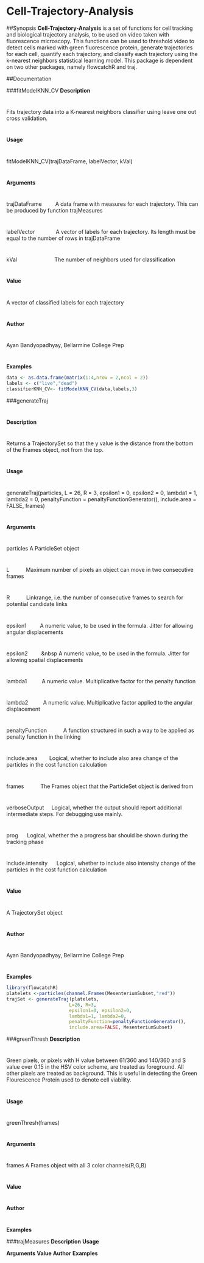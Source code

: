 Cell-Trajectory-Analysis
========================

##Synopsis
**Cell-Trajectory-Analysis** is a set of functions for cell tracking and biological trajectory analysis, to be used on video
taken with fluorescence microscopy. This functions can be used to threshold video to detect cells marked with green fluorescence protein, generate trajectories for each cell, quantify each trajectory, and classify each trajectory using the k-nearest neighbors statistical learning model. This package is dependent on two other packages, namely flowcatchR and traj.

##Documentation 

###fitModelKNN_CV
**Description**
#
Fits trajectory data into a K-nearest neighbors classifier using leave one out cross validation.
#
**Usage**
#
fitModelKNN_CV(trajDataFrame, labelVector, kVal)
#
**Arguments**
#
trajDataFrame &nbsp;&nbsp;&nbsp;&nbsp;&nbsp;&nbsp;&nbsp; A data frame with measures for each trajectory. This can be produced by function trajMeasures
#
labelVector	&nbsp;&nbsp;&nbsp;&nbsp;&nbsp;&nbsp;&nbsp;&nbsp;&nbsp;&nbsp;&nbsp;&nbsp; A vector of labels for each trajectory. Its length must be equal to the number of rows in trajDataFrame
#
kVal &nbsp;&nbsp;&nbsp;&nbsp;&nbsp;&nbsp;&nbsp;&nbsp;&nbsp;&nbsp;&nbsp;&nbsp;&nbsp;&nbsp;&nbsp;&nbsp;&nbsp;&nbsp;&nbsp;&nbsp;&nbsp;&nbsp;&nbsp;	The number of neighbors used for classification
#
**Value**
#
A vector of classified labels for each trajectory
#
**Author**
#
Ayan Bandyopadhyay, Bellarmine College Prep
#
**Examples**
```r
data <- as.data.frame(matrix(1:4,nrow = 2,ncol = 2))
labels <- c("live","dead")
classifierKNN_CV<- fitModelKNN_CV(data,labels,3)
```

###generateTraj
#
**Description**
#
Returns a TrajectorySet so that the y value is the distance from the bottom of the Frames object, not from the top.
#
**Usage**
#
generateTraj(particles, L = 26, R = 3, epsilon1 = 0, epsilon2 = 0,
  lambda1 = 1, lambda2 = 0, penaltyFunction = penaltyFunctionGenerator(),
  include.area = FALSE, frames)
#
**Arguments**
#
particles	          A ParticleSet object
#
L	&nbsp;&nbsp;&nbsp;&nbsp;&nbsp;&nbsp;&nbsp;&nbsp;&nbsp;&nbsp;Maximum number of pixels an object can move in two consecutive frames
#
R	&nbsp;&nbsp;&nbsp;&nbsp;&nbsp;&nbsp;&nbsp;&nbsp;&nbsp;&nbsp;Linkrange, i.e. the number of consecutive frames to search for potential candidate links
#
epsilon1	&nbsp;&nbsp;&nbsp;&nbsp;&nbsp;&nbsp;&nbsp;&nbsp;A numeric value, to be used in the formula. Jitter for allowing angular displacements
#
epsilon2	 &nbsp;&nbsp;&nbsp;&nbsp;&nbsp;&nbsp;&nbsp;&nbsp;&nbsp A numeric value, to be used in the formula. Jitter for allowing spatial displacements
#
lambda1	   &nbsp;&nbsp;&nbsp;&nbsp;&nbsp;&nbsp;&nbsp;&nbsp; A numeric value. Multiplicative factor for the penalty function
#
lambda2	   &nbsp;&nbsp;&nbsp;&nbsp;&nbsp;&nbsp;&nbsp;&nbsp; A numeric value. Multiplicative factor applied to the angular displacement
#
penaltyFunction &nbsp;&nbsp;&nbsp;&nbsp;&nbsp;&nbsp;&nbsp;&nbsp;&nbsp; A function structured in such a way to be applied as penalty function in the linking
#
include.area	 &nbsp;&nbsp;&nbsp;&nbsp;&nbsp;&nbsp;     Logical, whether to include also area change of the particles in the cost function calculation
#
frames	     &nbsp;&nbsp;&nbsp;&nbsp;&nbsp;&nbsp;&nbsp;&nbsp;&nbsp;       The Frames object that the ParticleSet object is derived from
#
verboseOutput	  &nbsp;&nbsp;&nbsp;    Logical, whether the output should report additional intermediate steps. For debugging use mainly.
#
prog	     &nbsp;&nbsp;&nbsp;&nbsp;         Logical, whether the a progress bar should be shown during the tracking phase
#
include.intensity	 &nbsp;&nbsp;&nbsp;&nbsp; Logical, whether to include also intensity change of the particles in the cost function calculation
#
**Value**
#
A TrajectorySet object
#
**Author**
#
Ayan Bandyopadhyay, Bellarmine College Prep
#
**Examples**
```r
library(flowcatchR)
platelets <-particles(channel.Frames(MesenteriumSubset,"red"))
trajSet <- generateTraj(platelets,
                       L=26, R=3,
                       epsilon1=0, epsilon2=0,
                       lambda1=1, lambda2=0,
                       penaltyFunction=penaltyFunctionGenerator(),
                       include.area=FALSE, MesenteriumSubset)
```

###greenThresh
**Description**
#
Green pixels, or pixels with H value between 61/360 and 140/360 and S value over 0.15 in the HSV color scheme, are treated as foreground. All other pixels are treated as background. This is useful in detecting the Green Flourescence Protein used to denote cell viability.
#
**Usage**
#
greenThresh(frames)
#
**Arguments**
#
frames	             A Frames object with all 3 color channels(R,G,B)
#
**Value**
#
**Author**
#
**Examples**


###trajMeasures
**Description**
**Usage**

**Arguments**
**Value**
**Author**
**Examples**
